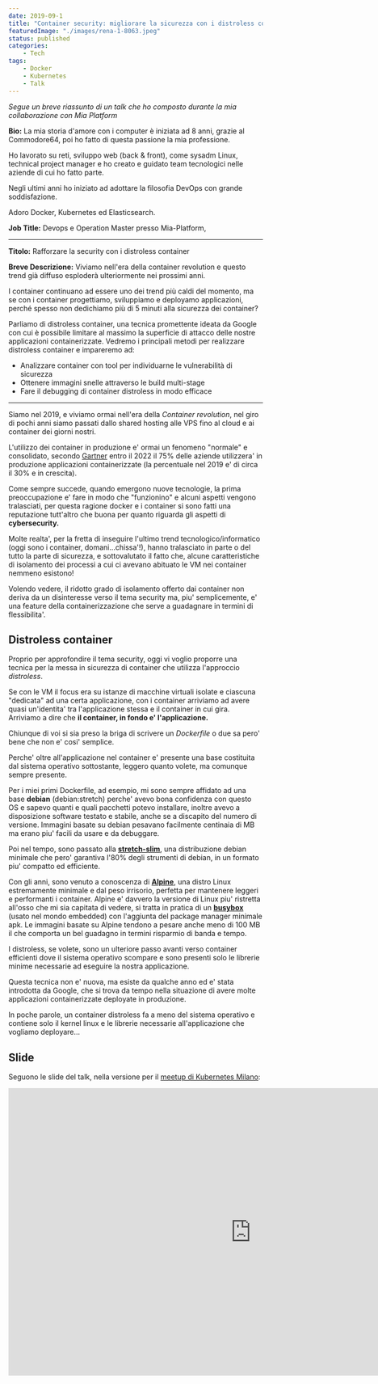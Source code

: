 ```yaml
---
date: 2019-09-1
title: "Container security: migliorare la sicurezza con i distroless container"
featuredImage: "./images/rena-1-8063.jpeg"
status: published
categories: 
    - Tech
tags:
    - Docker
    - Kubernetes
    - Talk
---
```


*Segue un breve riassunto di un talk che ho composto durante la mia collaborazione con Mia Platform*

**Bio:**
La mia storia d'amore con i computer è iniziata ad 8 anni, grazie al Commodore64, poi ho fatto di questa passione la mia professione.

Ho lavorato su reti, sviluppo web (back & front), come sysadm Linux, technical project manager e ho creato e guidato team tecnologici nelle aziende di cui ho fatto parte.

Negli ultimi anni ho iniziato ad adottare la filosofia DevOps con grande soddisfazione.

Adoro Docker, Kubernetes ed Elasticsearch.

**Job Title:**
Devops e Operation Master presso Mia-Platform, 

---
**Titolo:**
Rafforzare la security con i distroless container

**Breve Descrizione:**
Viviamo nell'era della container revolution e questo trend già diffuso esploderà ulteriormente nei prossimi anni.

I container continuano ad essere uno dei trend più caldi del momento, ma se con i container progettiamo, sviluppiamo e deployamo applicazioni, perché spesso non dedichiamo più di 5 minuti alla sicurezza dei container?

Parliamo di distroless container, una tecnica promettente ideata da Google con cui è possibile limitare al massimo la superficie di attacco delle nostre applicazioni containerizzate. Vedremo i principali metodi per realizzare distroless container e impareremo ad:

- Analizzare container con tool per individuarne le vulnerabilità di sicurezza
- Ottenere immagini snelle attraverso le build multi-stage 
- Fare il debugging di container distroless in modo efficace

----
Siamo nel 2019, e viviamo ormai nell'era della *Container revolution*, nel giro di pochi anni siamo passati dallo shared hosting alle VPS fino al cloud e ai container dei giorni nostri.

L'utilizzo dei container in produzione e' ormai un fenomeno "normale" e consolidato, secondo [Gartner](https://www.gartner.com/smarterwithgartner/6-best-practices-for-creating-a-container-platform-strategy/) entro il 2022 il 75% delle aziende utilizzera' in produzione applicazioni containerizzate (la percentuale nel 2019 e' di circa il 30% e in crescita).

Come sempre succede, quando emergono nuove tecnologie, la prima preoccupazione e' fare in modo che "funzionino" e alcuni aspetti vengono tralasciati, per questa ragione docker e i container si sono fatti una reputazione tutt'altro che buona per quanto riguarda gli aspetti di **cybersecurity.**

Molte realta', per la fretta di inseguire l'ultimo trend tecnologico/informatico (oggi sono i container, domani...chissa'!), hanno tralasciato in parte o del tutto la parte di sicurezza, e sottovalutato il fatto che, alcune caratteristiche di isolamento dei processi a cui ci avevano abituato le VM nei container nemmeno esistono!

Volendo vedere, il ridotto grado di isolamento offerto dai container non deriva da un disinteresse verso il tema security ma, piu' semplicemente, e' una feature della containerizzazione che serve a guadagnare in termini di flessibilita'.

## Distroless container

Proprio per approfondire il tema security, oggi vi voglio proporre una tecnica per la messa in sicurezza di container che utilizza l'approccio *distroless*.

Se con le VM il focus era su istanze di macchine virtuali isolate e ciascuna "dedicata" ad una certa applicazione, con i container arriviamo ad avere quasi un'identita' tra l'applicazione stessa e il container in cui gira. Arriviamo a dire che **il container, in fondo e' l'applicazione.**

Chiunque di voi si sia preso la briga di scrivere un *Dockerfile* o due sa pero' bene che non e' cosi' semplice. 

Perche' oltre all'applicazione nel container e' presente una base costituita dal sistema operativo sottostante, leggero quanto volete, ma comunque sempre presente.

Per i miei primi Dockerfile, ad esempio, mi sono sempre affidato ad una base **debian** (debian:stretch) perche' avevo bona confidenza con questo OS e sapevo quanti e quali pacchetti potevo installare, inoltre avevo a disposizione software testato e stabile, anche se a discapito del numero di versione. Immagini basate su debian pesavano facilmente centinaia di MB ma erano piu' facili da usare e da debuggare.

Poi nel tempo, sono passato alla [**stretch-slim**](https://hub.docker.com/_/debian), una distribuzione debian minimale che pero' garantiva l'80% degli strumenti di debian, in un formato piu' compatto ed efficiente.

Con gli anni, sono venuto a conoscenza di [**Alpine**](https://hub.docker.com/_/alpine), una distro Linux estremamente minimale e dal peso irrisorio, perfetta per mantenere leggeri e performanti i container. Alpine e' davvero la versione di Linux piu' ristretta all'osso che mi sia capitata di vedere, si tratta in pratica di un [**busybox**](https://hub.docker.com/_/busybox) (usato nel mondo embedded) con l'aggiunta del package manager minimale apk. Le immagini basate su Alpine tendono a pesare anche meno di 100 MB il che comporta un bel guadagno in termini risparmio di banda e tempo.

I distroless, se volete, sono un ulteriore passo avanti verso container efficienti dove il sistema operativo scompare e sono presenti solo le librerie minime necessarie ad eseguire la nostra applicazione.

Questa tecnica non e' nuova, ma esiste da qualche anno ed e' stata introdotta da Google, che si trova da tempo nella situazione di avere molte applicazioni containerizzate deployate in produzione.

In poche parole, un container distroless fa a meno del sistema operativo e contiene solo il kernel linux e le librerie necessarie all'applicazione che vogliamo deployare...

## Slide

Seguono le slide del talk, nella versione per il [meetup di Kubernetes Milano](https://www.meetup.com/kubernetes-milano/):

<iframe src="https://docs.google.com/presentation/d/e/2PACX-1vQFRtZvdtt2Scc4cQM4m4vnOtn-Lvvz0OVnEBE8_hCVE05A0heatr6RG1rR-goLckrqxhPF287dL9Or/embed?start=false&loop=false&delayms=3000" frameborder="0" width="960" height="569" allowfullscreen="true" mozallowfullscreen="true" webkitallowfullscreen="true"></iframe>